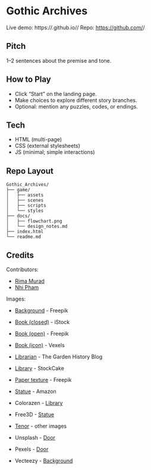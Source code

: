 # Gothic Archives

Live demo: https://<yourname>.github.io/<repo>/
Repo: https://github.com/<yourname>/<repo>

## Pitch
1–2 sentences about the premise and tone.

## How to Play
- Click “Start” on the landing page.
- Make choices to explore different story branches.
- Optional: mention any puzzles, codes, or endings.

## Tech
- HTML (multi-page)
- CSS (external stylesheets)
- JS (minimal; simple interactions)

## Repo Layout
```
Gothic_Archives/
├── game/
│   ├── assets
│   ├── scenes
│   ├── scripts
│   └── styles
├── docs/
│   ├── flowchart.png
│   └── design_notes.md
├── index.html
└── readme.md
```

## Credits
Contributors:
- [Rima Murad](https://github.com/Rima-Murad)
- [Nhi Pham](https://github.com/bunnhimaybe)

Images: 
- [Background](https://www.freepik.com/free-vector/black-floral-elegant-pattern_883692.htm#fromView=search&page=1&position=5&uuid=5a910bda-4aa0-4a60-95ea-421c78e5f4aa&query=damask+pattern) - Freepik
- [Book (closed)](https://www.istockphoto.com/vector/history-of-the-united-states-book-gm132076303-18473780) - iStock
- [Book (open)](https://www.freepik.com/premium-vector/open-book-hand-drawn-illustration-vector-graphic-sketch-literary-volume_21769536.htm) - Freepik
- [Book (icon)](https://www.vexels.com/png-svg/preview/140908/open-book-icon) - Vexels
- [Librarian](https://thegardenhistory.blog/2015/05/23/the-smallest-clever-man-i-ever-knew/) - The Garden History Blog 
- [Library](https://stockcake.com/i/gothic-library-interior_1095234_958463) - StockCake
- [Paper texture](https://www.freepik.com/premium-photo/vintage-paper-texture-background-with-copy-space-space-text_16110051.htm) - Freepik
- [Statue](https://www.amazon.com/Sculpture-Halloween-Haunted-Collectibles-Decoration/dp/B0CFBBWL54) - Amazon


- Colorazen - [Library](https://colorazen.com/creative-drawing/798-a-haunted-gothic-library-with-towering-bookshelves-6742aba129e3a)
- Free3D - [Statue](https://free3d.com/3d-model/gargoyle-demon-statue-7262.html)
- [Tenor](https://tenor.com/) - other images
- Unsplash - [Door](https://unsplash.com/photos/a-large-wooden-door-VZjqBKPaOws)
- Pexels - [Door](https://www.pexels.com/photo/historic-neo-gothic-library-interior-in-scotland-33705332/)
- Vecteezy - [Background](https://www.vecteezy.com/photo/38873144-ai-generated-seamless-pattern-royal-vintage-victorian-gothic-background-rococo-venzel-and-whorl)